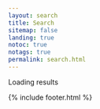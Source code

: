 ```yaml
---
layout: search
title: Search
sitemap: false
landing: true
notoc: true
notags: true
permalink: search.html
---
```


<div class="wrapper space">
	<p><span id="search-process">Loading</span> results <span id="search-query-container" style="display: none;">for "<strong id="search-query"></strong>"</span></p>
	<ul id="search-results"></ul>
</div>
{% include footer.html %}
<script>
	window.data = {
		{% for post in site.pages %}
			{% if post.title %}
				{% unless post.excluded_in_search %}
					{% if added %},{% endif %}
					{% assign added = false %}
					"{{ post.url | slugify }}": {
						"id": "{{ post.url | slugify }}",
						"title": "{{ post.title | xml_escape }}",
						"categories": "{{ post.categories | join: ", " | xml_escape }}",
						"url": " {{ post.url | xml_escape }}",
						"content": {{ post.content | strip_html | replace_regex: "[\s/\n]+"," " | strip | jsonify }}
					}
					{% assign added = true %}
				{% endunless %}
			{% endif %}
		{% endfor %}
	};
</script>
<script src="/js/lunr.min.js"></script>
<script src="/js/search.js"></script>